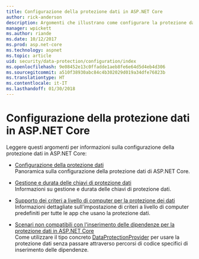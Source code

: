 ```yaml
---
title: Configurazione della protezione dati in ASP.NET Core
author: rick-anderson
description: Argomenti che illustrano come configurare la protezione dati in ASP.NET Core.
manager: wpickett
ms.author: riande
ms.date: 10/12/2017
ms.prod: asp.net-core
ms.technology: aspnet
ms.topic: article
uid: security/data-protection/configuration/index
ms.openlocfilehash: 9e08452e13c0ffadde1aeb8fe6e64d5d4eb4d306
ms.sourcegitcommit: a510f38930abc84c4b302029d019a34dfe76823b
ms.translationtype: HT
ms.contentlocale: it-IT
ms.lasthandoff: 01/30/2018
---
```

# <a name="data-protection-configuration-in-aspnet-core"></a>Configurazione della protezione dati in ASP.NET Core

Leggere questi argomenti per informazioni sulla configurazione della protezione dati in ASP.NET Core:

* [Configurazione della protezione dati](xref:security/data-protection/configuration/overview)  
  Panoramica sulla configurazione della protezione dati di ASP.NET Core.

* [Gestione e durata delle chiavi di protezione dati](xref:security/data-protection/configuration/default-settings)  
  Informazioni su gestione e durata delle chiavi di protezione dati.

* [Supporto dei criteri a livello di computer per la protezione dei dati](xref:security/data-protection/configuration/machine-wide-policy)  
  Informazioni dettagliate sull'impostazione di criteri a livello di computer predefiniti per tutte le app che usano la protezione dati.

* [Scenari non compatibili con l'inserimento delle dipendenze per la protezione dati in ASP.NET Core](xref:security/data-protection/configuration/non-di-scenarios)  
  Come utilizzare il tipo concreto [DataProtectionProvider](/dotnet/api/Microsoft.AspNetCore.DataProtection.DataProtectionProvider) per usare la protezione dati senza passare attraverso percorsi di codice specifici di inserimento delle dipendenze.

